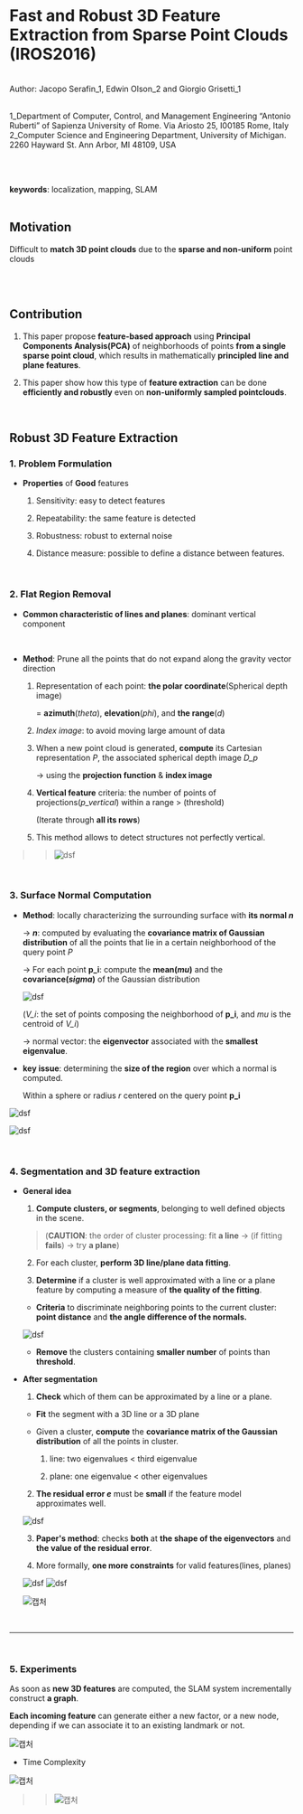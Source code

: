 # Fast and Robust 3D Feature Extraction from Sparse Point Clouds (IROS2016)
<br/>
Author: Jacopo Serafin_1, Edwin Olson_2 and Giorgio Grisetti_1

<br/>
<br/>

1_Department of Computer, Control, and Management Engineering “Antonio Ruberti” of Sapienza University of Rome. Via Ariosto 25, I00185 Rome, Italy
2_Computer Science and Engineering Department, University of Michigan. 2260 Hayward St. Ann Arbor, MI 48109, USA

<br/>
<br/>

**keywords**: localization, mapping, SLAM
<br/>
<br/>


## Motivation

Difficult to **match 3D point clouds** due to the **sparse and non-uniform** point clouds

<br/>
<br/>

## Contribution

1. This paper propose **feature-based approach** using **Principal Components Analysis(PCA)** of neighborhoods of points **from a single sparse point cloud**, which results in mathematically **principled line and plane features**.

2. This paper show how this type of **feature extraction** can be done **efficiently and robustly** even on **non-uniformly sampled pointclouds**.

<br/>

## Robust 3D Feature Extraction

### 1. Problem Formulation

* **Properties** of **Good** features

    1. Sensitivity: easy to detect features
    
    2. Repeatability: the same feature is detected
    
    3. Robustness: robust to external noise
    
    4. Distance measure: possible to define a distance between features.

<br/>

### 2. Flat Region Removal

* **Common characteristic of lines and planes**: dominant vertical component

<br/>

* **Method**: Prune all the points that do not expand along the gravity vector direction

    1. Representation of each point: **the polar coordinate**(Spherical depth image) 
    
        = **azimuth**(*theta*), **elevation**(*phi*), and **the range**(*d*)

    2. *Index image*: to avoid moving large amount of data
    
    3. When a new point cloud is generated, **compute** its Cartesian representation *P*, the associated spherical depth image *D_p*
    
        -> using the **projection function** & **index image**
    
    4. **Vertical feature** criteria: the number of points of projections(*p_vertical*) within a range > (threshold) 
    
        (Iterate through **all its rows**)
    
    5. This method allows to detect structures not perfectly vertical.
    
>> ![dsf](https://user-images.githubusercontent.com/42059549/61766531-18ce4780-ae1c-11e9-86c1-6775df5bb95c.JPG)
    
<br/>    

### 3. Surface Normal Computation

* **Method**: locally characterizing the surrounding surface with **its normal *n***

    -> ***n***: computed by evaluating the **covariance matrix of Gaussian distribution** of all the points that lie in a certain  neighborhood of the query point *P*
    
    -> For each point **p_i**: compute the **mean(*mu*)** and the **covariance(*sigma*)** of the Gaussian distribution
    
    ![dsf](https://user-images.githubusercontent.com/42059549/61766717-d35e4a00-ae1c-11e9-8d02-d7949e31b444.JPG)  

    (*V_i*: the set of points composing the neighborhood of **p_i**, and *mu* is the centroid of *V_i*)
    
    -> normal vector: the **eigenvector** associated with the **smallest eigenvalue**.

* **key issue**: determining the **size of the region** over which a normal is computed.

    Within a sphere or radius *r* centered on the query point **p_i**
    
![dsf](https://user-images.githubusercontent.com/42059549/61769142-45865d00-ae24-11e9-939f-e7f154780e11.JPG)
    
![dsf](https://user-images.githubusercontent.com/42059549/61775407-dadd1d80-ae33-11e9-9edf-cbb6c8ac8c4a.JPG)    
    
<br/>    

### 4. Segmentation and 3D feature extraction

* **General idea**

    1. **Compute clusters, or segments**, belonging to well defined objects in the scene.
    
    > (**CAUTION**: the order of cluster processing: fit **a line** -> (if fitting **fails**) -> try **a plane**)
    
    2. For each cluster, **perform 3D line/plane data fitting**.
    
    3. **Determine** if a cluster is well approximated with a line or a plane feature by computing a measure of **the quality of the fitting**.
    
    - **Criteria** to discriminate neighboring points to the current cluster: **point distance** and **the angle difference of the normals.**
    
    ![dsf](https://user-images.githubusercontent.com/42059549/61776303-b7b36d80-ae35-11e9-835a-1f98e20d4c03.JPG)
    
    - **Remove** the clusters containing **smaller number** of points than **threshold**.
    
* **After segmentation**

    1. **Check** which of them can be approximated by a line or a plane.
    
    - **Fit** the segment with a 3D line or a 3D plane
    
    - Given a cluster, **compute** the **covariance matrix of the Gaussian distribution** of all the points in cluster.
    
        1. line: two eigenvalues < third eigenvalue
        
        2. plane: one eigenvalue < other eigenvalues
        
    2. **The residual error *e*** must be **small** if the feature model approximates well.
    
    ![dsf](https://user-images.githubusercontent.com/42059549/61777998-ea129a00-ae38-11e9-9f5d-03da4eeacfca.JPG)
    
    3. **Paper's method**: checks **both** at **the shape of the eigenvectors** and **the value of the residual error**.
    
    4. More formally, **one more constraints** for valid features(lines, planes)
    
    ![dsf](https://user-images.githubusercontent.com/42059549/61778671-22ff3e80-ae3a-11e9-8fd6-f674db2a0cd9.JPG) ![dsf](https://user-images.githubusercontent.com/42059549/61778704-33171e00-ae3a-11e9-8ee9-9ed28de428e8.JPG)
    
    ![캡처](https://user-images.githubusercontent.com/42059549/61845034-9a85aa00-aedc-11e9-912d-389d03ad1bff.JPG)
    
<br/>

***

<br/>

### 5. Experiments

As soon as **new 3D features** are computed, the SLAM system incrementally construct **a graph**.

**Each incoming feature** can generate either a new factor, or a new node, depending if we can associate it to an existing landmark or not.

![캡처](https://user-images.githubusercontent.com/42059549/61845627-0f59e380-aedf-11e9-94f6-9ef23d64290e.JPG)

* Time Complexity

![캡처](https://user-images.githubusercontent.com/42059549/61845686-4b8d4400-aedf-11e9-9ba0-9f096f029494.JPG) 

>> ![캡처](https://user-images.githubusercontent.com/42059549/61846228-47622600-aee1-11e9-909f-0781e435ed89.JPG)




